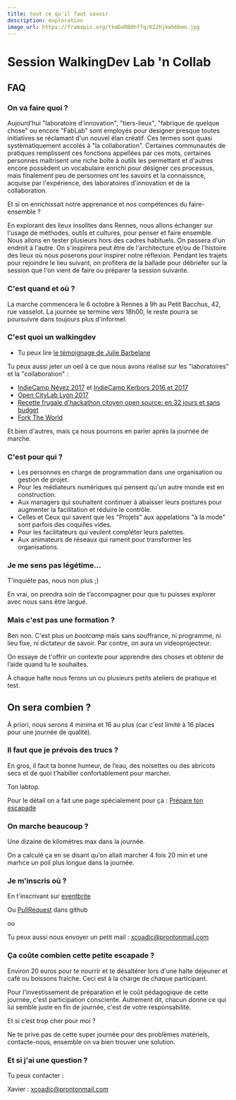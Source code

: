 ```yaml
---
title: tout ce qu'il faut savoir	
description: exploration	
image_url: https://framapic.org/tkmDaRB0hffq/KI2hjkwh6bmn.jpg
---
```


# Session WalkingDev Lab 'n Collab

## FAQ

### On va faire quoi ?

Aujourd'hui "laboratoire d'innovation", "tiers-lieux", "fabrique de quelque chose" ou encore "FabLab" sont employés pour designer presque toutes initiatives se réclamant d'un nouvel élan créatif. Ces termes sont quasi systèmatiquement accolés à "la collaboration". Certaines communautés de pratiques remplissent ces fonctions appellées par ces mots, certaines personnes maîtrisent une riche boîte à outils les permettant et d'autres encore possèdent un vocabulaire enrichi pour désigner ces processus, mais finalement peu de personnes ont les savoirs et la connaissnce, acquise par l'expérience, des laboratoires d'innovation et de la collaboration.

Et si on enrichissait notre apprenance et nos compétences du faire-ensemble ?

En explorant des lieux insolites dans Rennes, nous allons échanger sur l'usage de méthodes, outils et cultures, pour penser et faire ensemble. Nous allons en tester plusieurs hors des cadres habituels. On passera d'un endroit à l'autre. On s'inspirera peut être de l'architecture et/ou de l'histoire des lieux où nous poserons pour inspirer notre réflexion. Pendant les trajets pour rejoindre le lieu suivant, on profitera de la ballade pour débriefer sur la session que l'on vient de faire ou préparer la session suivante.


### C'est quand et où ?

La marche commencera le 6 octobre à Rennes à 9h au Petit Bacchus, 42, rue vasselot. La journée se termine vers 18h00, le reste pourra se poursuivre dans toujours plus d'informel. 

### C'est quoi un walkingdev

+ Tu peux lire [le témoignage de Julie Barbelane](https://medium.com/@julia.barbelane/walking-dev-ou-comment-apprendre-en-itin%C3%A9rance-426acb12e024)

Tu peux aussi jeter un oeil à ce que nous avons réalisé sur les "laboratoires" et la "collaboration" :

+ [IndieCamp Névez 2017](http://movilab.org/index.php?title=IndieCamp_2017_N%C3%A9vez) et [IndieCamp Kerbors 2016 et 2017](http://www.multibao.org/#nomades/camps)
+ [Open CityLab Lyon 2017](https://storify.com/XavierCoadic/open-city-lab-les-humains-et-leurs-pratiques-se-co)
+ [Recette frugale d'hackathon citoyen open source: en 32 jours et sans budget](http://movilab.org/index.php?title=Recette_frugale_d%27hackathon_citoyen_open_source:_en_32_jours_et_sans_budget)
+ [Fork The World](https://nicolasloubet.gitbooks.io/fork-the-world/content/)

Et bien d'autres, mais ça nous pourrons en parler après la journée de marche. 

### C'est pour qui ?

+ Les personnes en charge de programmation dans une organisation ou gestion de projet.
+ Pour les médiateurs numériques qui pensent qu'un autre monde est en construction.
+ Aux managers qui souhaitent continuer à abaisser leurs postures pour augmenter la facilitation et réduire le contrôle.
+ Celles et Ceux qui savent que les "Projets" aux appelations "à la mode" sont parfois des coquilles vides.
+ Pour les facilitateurs qui veulent compléter leurs palettes.
+ Aux animateurs de réseaux qui rament pour transformer les organisations.

### Je me sens pas légétime…

T’inquiète pas, nous non plus ;)

En vrai, on prendra soin de t’accompagner pour que tu puisses explorer avec nous sans être largué.

### Mais c'est pas une formation ?

Ben non. C'est plus _un bootcamp_ mais sans souffrance, ni programme, ni lieu fixe, ni dictateur de savoir. Par contre, on aura un videoprojecteur.

On essaye de t'offrir un contexte pour apprendre des choses et obtenir de l’aide quand tu le souhaites. 

À chaque halte nous ferons un ou plusieurs petits ateliers de pratique et test.

## On sera combien ?

À priori, nous serons 4 minima et 16 au plus (car c'est limité à 16 places pour une journée de qualité).

### Il faut que je prévois des trucs ?

En gros, il faut ta bonne humeur, de l’eau, des noisettes ou des abricots secs et de quoi t’habiller confortablement pour marcher.

Ton labtop.

Pour le détail on a fait une page spécialement pour ça : [Prépare ton escapade](https://github.com/walkingdev/labncollab/prepare.md)

### On marche beaucoup ?

Une dizaine de kilomètres max dans la journée.

On a calculé ça en se disant qu’on allait marcher 4 fois 20 min et une marhce un poil plus longue dans la journée.

### Je m'inscris où ?

En t'inscrivant sur [eventbrite](https://www.eventbrite.co.uk/e/journee-dexploration-itinerante-labn-collab-tickets-38270856161)

Ou [PullRequest](https://github.com/walkingdev/labncollab) dans github

ou

Tu peux aussi nous envoyer un petit mail : xcoadic@prontonmail.com

### Ça coûte combien cette petite escapade ?

Environ 20 euros pour te nourrir et te désaltérer lors d'une halte déjeuner et café ou boissons fraîche. Ceci est à la charge de chaque participant.

Pour l'investissement de préparation et le coût pédagogique de cette journée, c'est participation consciente. Autrement dit, chacun donne ce qui lui semble juste en fin de journée, c'est de votre responsabilité. 

Et si c’est trop cher pour moi ?

Ne te prive pas de cette super journée pour des problèmes matériels, contacte-nous, ensemble on va bien trouver une solution.

### Et si j'ai une question ?

Tu peux contacter :

   Xavier : xcoadic@prontonmail.com

